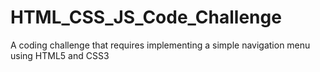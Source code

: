 # HTML_CSS_JS_Code_Challenge
A coding challenge that requires implementing a simple navigation menu using HTML5 and CSS3
